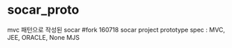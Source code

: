# socar_proto
mvc 패턴으로 작성된 socar
#fork 160718
socar project prototype
spec : MVC, JEE, ORACLE, None MJS
